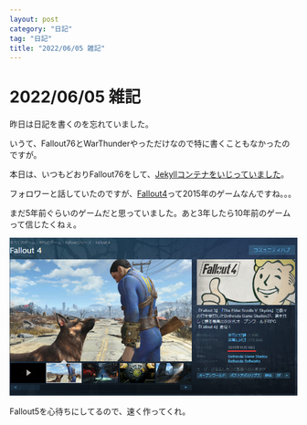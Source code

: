 ```yaml
---
layout: post
category: "日記"
tag: "日記"
title: "2022/06/05 雑記"
---
```


# 2022/06/05 雑記
昨日は日記を書くのを忘れていました。

いうて、Fallout76とWarThunderやっただけなので特に書くこともなかったのですが。

本日は、いつもどおりFallout76をして、[Jekyllコンテナをいじっていました](/posts/2022/06/05/update-jekyll_container/)。

フォロワーと話していたのですが、[Fallout4](https://store.steampowered.com/app/377160/Fallout_4/)って2015年のゲームなんですね。。。

まだ5年前ぐらいのゲームだと思っていました。あと3年したら10年前のゲームって信じたくねぇ。

![Fallout4_Steam](/assets/img/2022/06/05/steam_ELGnDHoitC.png)

Fallout5を心待ちにしてるので、速く作ってくれ。